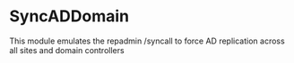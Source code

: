 SyncADDomain
============

This module emulates the repadmin /syncall to force AD replication across all sites and domain controllers
